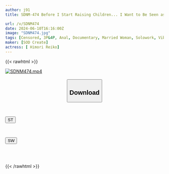 ```yaml
---
author: j91
title: SDNM-474 Before I Start Raising Children... I Want to Be Seen as a Woman for Just a Moment. Reiko Himori, 28 Years Old, Final Chapter, Her 5th Adult Video Shoot Without Her Husband Knowing... "I Think I'll End the Shooting Here... Can You Do the One Last Thing You Want Me to Do?" A Happy Married Woman Trying to Get Pregnant Has Her First Anal Sex

url: /v/SDNM474
date: 2024-06-10T16:16:00Z
image: "SDNM474.jpg"
tags: [Censored, 3P&4P, Anal, Documentary, Married Woman, Solowork, Vibe]
maker: [SOD Create]
actress: [ Himori Reiko]
---
```



{{< rawhtml >}}

<div class="video" data-videoid="WQW4blZoKbsbdd8">
    <a href="javascript:;">
        <img src="/v/SDNM474/SDNM474.jpg" width="WIDTH" height="HEIGHT" alt="SDNM474.mp4" loading="lazy">
    </a>
</div>

<script type="text/javascript" src="https://j91.asia/asset/on-demand-st.js"></script>

<br>
  <link rel="stylesheet" href="https://j91.asia/asset/bs5.css">
  
  <center>
  <button class="btn btn-primary" type="button" data-bs-toggle="collapse" data-bs-target=".multi-collapse" aria-expanded="false" aria-controls="multiCollapseExample1 multiCollapseExample2"><h2>Download</h2></button></center>
</p>
<div class="row">
  <div class="col">
    <div class="collapse multi-collapse" id="multiCollapseExample1">
      <div class="card card-body">
	      	      <br>
<div class="buttons">  
<p><a href="/v/SDNM474/st.html" target="_blank"><button class="btn-hover color-3"><i class="fa fa-download"></i> ST</button></a></p></div>
    </div>
  </div>
</div>
  <div class="col">
    <div class="collapse multi-collapse" id="multiCollapseExample2">
      <div class="card card-body">
	      <br>
<div class="buttons">
<p><a href="/v/SDNM474/sw.html" target="_blank"><button class="btn-hover color-2"><i class="fa fa-download"></i> SW</button></a></p></div>
<br><br>
      </div>
    </div>
  </div>
</div>

{{< /rawhtml >}}